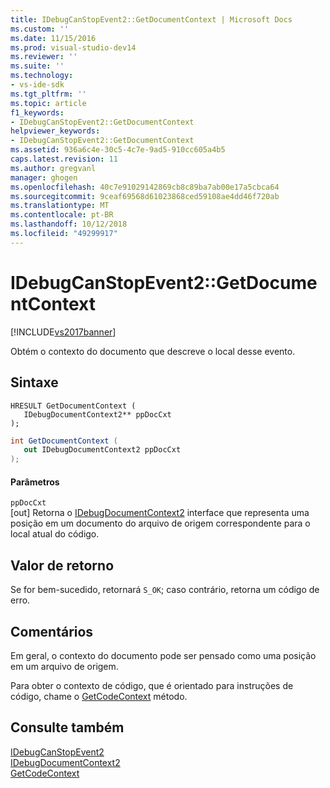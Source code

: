 ```yaml
---
title: IDebugCanStopEvent2::GetDocumentContext | Microsoft Docs
ms.custom: ''
ms.date: 11/15/2016
ms.prod: visual-studio-dev14
ms.reviewer: ''
ms.suite: ''
ms.technology:
- vs-ide-sdk
ms.tgt_pltfrm: ''
ms.topic: article
f1_keywords:
- IDebugCanStopEvent2::GetDocumentContext
helpviewer_keywords:
- IDebugCanStopEvent2::GetDocumentContext
ms.assetid: 936a6c4e-30c5-4c7e-9ad5-910cc605a4b5
caps.latest.revision: 11
ms.author: gregvanl
manager: ghogen
ms.openlocfilehash: 40c7e91029142869cb8c89ba7ab00e17a5cbca64
ms.sourcegitcommit: 9ceaf69568d61023868ced59108ae4dd46f720ab
ms.translationtype: MT
ms.contentlocale: pt-BR
ms.lasthandoff: 10/12/2018
ms.locfileid: "49299917"
---
```

# <a name="idebugcanstopevent2getdocumentcontext"></a>IDebugCanStopEvent2::GetDocumentContext
[!INCLUDE[vs2017banner](../../../includes/vs2017banner.md)]

Obtém o contexto do documento que descreve o local desse evento.  
  
## <a name="syntax"></a>Sintaxe  
  
```cpp#  
HRESULT GetDocumentContext (   
   IDebugDocumentContext2** ppDocCxt  
);  
```  
  
```csharp  
int GetDocumentContext (   
   out IDebugDocumentContext2 ppDocCxt  
);  
```  
  
#### <a name="parameters"></a>Parâmetros  
 `ppDocCxt`  
 [out] Retorna o [IDebugDocumentContext2](../../../extensibility/debugger/reference/idebugdocumentcontext2.md) interface que representa uma posição em um documento do arquivo de origem correspondente para o local atual do código.  
  
## <a name="return-value"></a>Valor de retorno  
 Se for bem-sucedido, retornará `S_OK`; caso contrário, retorna um código de erro.  
  
## <a name="remarks"></a>Comentários  
 Em geral, o contexto do documento pode ser pensado como uma posição em um arquivo de origem.  
  
 Para obter o contexto de código, que é orientado para instruções de código, chame o [GetCodeContext](../../../extensibility/debugger/reference/idebugcanstopevent2-getcodecontext.md) método.  
  
## <a name="see-also"></a>Consulte também  
 [IDebugCanStopEvent2](../../../extensibility/debugger/reference/idebugcanstopevent2.md)   
 [IDebugDocumentContext2](../../../extensibility/debugger/reference/idebugdocumentcontext2.md)   
 [GetCodeContext](../../../extensibility/debugger/reference/idebugcanstopevent2-getcodecontext.md)

